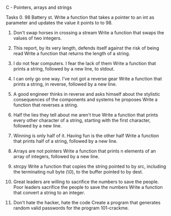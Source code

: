 C - Pointers, arrays and strings

Tasks
0. 98 Battery st.
	Write a function that takes a pointer to an int as parameter and updates the value it points to to 98.

1. Don't swap horses in crossing a stream
	Write a function that swaps the values of two integers.

2. This report, by its very length, defends itself against the risk of being read
	Write a function that returns the length of a string.

3. I do not fear computers. I fear the lack of them
	Write a function that prints a string, followed by a new line, to stdout.

4. I can only go one way. I've not got a reverse gear
	Write a function that prints a string, in reverse, followed by a new line.

5. A good engineer thinks in reverse and asks himself about the stylistic consequences of the components and systems he proposes
	Write a function that reverses a string.

6. Half the lies they tell about me aren't true
	Write a function that prints every other character of a string, starting with the first character, followed by a new line.

7. Winning is only half of it. Having fun is the other half
	Write a function that prints half of a string, followed by a new line.

8. Arrays are not pointers
	Write a function that prints n elements of an array of integers, followed by a new line.

9. strcpy
	Write a function that copies the string pointed to by src, including the terminating null byte (\0), to the buffer pointed to by dest.

10. Great leaders are willing to sacrifice the numbers to save the people. Poor leaders sacrifice the people to save the numbers
	Write a function that convert a string to an integer.

11. Don't hate the hacker, hate the code
	Create a program that generates random valid passwords for the program 101-crackme.
